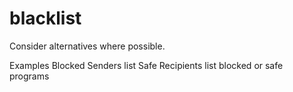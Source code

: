 # blacklist

Consider alternatives where possible.

Examples
Blocked Senders list 
Safe Recipients list 
blocked or safe programs
